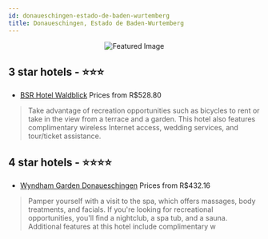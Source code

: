 ```yaml
---
id: donaueschingen-estado-de-baden-wurtemberg
title: Donaueschingen, Estado de Baden-Wurtemberg
---
```


<center><img src="https://i.travelapi.com/hotels/2000000/1520000/1510900/1510887/af6a89cb_z.jpg" alt="Featured Image" /></center>


##  3 star hotels - ⭐️⭐️⭐️

-    [BSR Hotel Waldblick](https://us.hurb.com/hotels/donaueschingen/bsr-hotel-waldblick-JNP-JP256716?cmp=18055) Prices from R$528.80
   > Take advantage of recreation opportunities such as bicycles to rent or take in the view from a terrace and a garden. This hotel also features complimentary wireless Internet access, wedding services, and tour/ticket assistance.

##  4 star hotels - ⭐️⭐️⭐️⭐️

-    [Wyndham Garden Donaueschingen](https://us.hurb.com/hotels/donaueschingen/wyndham-garden-donaueschingen-JNP-JP250321?cmp=18055) Prices from R$432.16
   > Pamper yourself with a visit to the spa, which offers massages, body treatments, and facials. If you're looking for recreational opportunities, you'll find a nightclub, a spa tub, and a sauna. Additional features at this hotel include complimentary w
